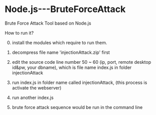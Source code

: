 # Node.js---BruteForceAttack
Brute Force Attack Tool based on Node.js 

How to run it?

0. install the modules which require to run them.

1. decompress file name 'injectionAttack.zip' first 

2. edit the source code line number 50 ~ 60 (ip, port, remote desktop id&pw, your dbname), which is  file name index.js  in folder injectionAttack

3. run index.js in folder name called injectionAttack, (this process is activate the webserver) 

4. run another index.js 

5. brute force attack sequence would be run in the command line
